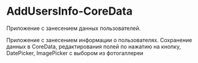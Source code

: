 # AddUsersInfo-CoreData
Приложение с занесением данных пользователей. 



Приложение с занесением информации о пользователях. Сохранение данных в CoreData, редактирования полей по нажатию на кнопку,  DatePicker, ImagePicker с выбором из фотогаллереи
